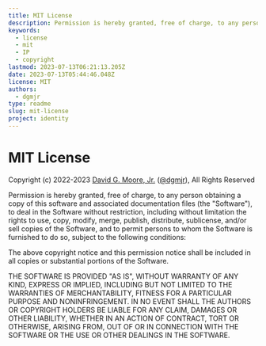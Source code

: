 ```yaml
---
title: MIT License
description: Permission is hereby granted, free of charge, to any person obtaining a copy of this software and associated documentation files..yadda, yadda, yadda...
keywords:
  - license
  - mit
  - IP
  - copyright
lastmod: 2023-07-13T06:21:13.205Z
date: 2023-07-13T05:44:46.048Z
license: MIT
authors:
  - dgmjr
type: readme
slug: mit-license
project: identity
---
```

# MIT License

Copyright (c) 2022-2023 [David G. Moore, Jr.](mailto:david@dgmjr.io "Send David an email") ([@dgmjr](https://github.com/dgmjr "Contact david on GitHub")), All Rights Reserved

Permission is hereby granted, free of charge, to any person obtaining a copy
of this software and associated documentation files (the "Software"), to deal
in the Software without restriction, including without limitation the rights
to use, copy, modify, merge, publish, distribute, sublicense, and/or sell
copies of the Software, and to permit persons to whom the Software is
furnished to do so, subject to the following conditions:

The above copyright notice and this permission notice shall be included in all
copies or substantial portions of the Software.

THE SOFTWARE IS PROVIDED "AS IS", WITHOUT WARRANTY OF ANY KIND, EXPRESS OR
IMPLIED, INCLUDING BUT NOT LIMITED TO THE WARRANTIES OF MERCHANTABILITY,
FITNESS FOR A PARTICULAR PURPOSE AND NONINFRINGEMENT. IN NO EVENT SHALL THE
AUTHORS OR COPYRIGHT HOLDERS BE LIABLE FOR ANY CLAIM, DAMAGES OR OTHER
LIABILITY, WHETHER IN AN ACTION OF CONTRACT, TORT OR OTHERWISE, ARISING FROM,
OUT OF OR IN CONNECTION WITH THE SOFTWARE OR THE USE OR OTHER DEALINGS IN THE
SOFTWARE.
